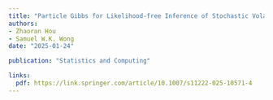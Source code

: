 ```yaml
---
title: "Particle Gibbs for Likelihood-free Inference of Stochastic Volatility Models"
authors:
- Zhaoran Hou
- Samuel W.K. Wong
date: "2025-01-24"

publication: "Statistics and Computing"

links:
  pdf: https://link.springer.com/article/10.1007/s11222-025-10571-4
---
```


